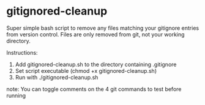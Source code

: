 gitignored-cleanup
==================

Super simple bash script to remove any files matching your gitignore entries from version control. Files are only removed from git, not your working directory.

Instructions:

1. Add gitignored-cleanup.sh to the directory containing .gitignore
2. Set script executable (chmod +x gitignored-cleanup.sh)
3. Run with ./gitignored-cleanup.sh

note: You can toggle comments on the 4 git commands to test before running
